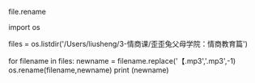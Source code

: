 file.rename

>>>
import os

files = os.listdir('/Users/liusheng/3-情商课/歪歪兔父母学院：情商教育篇')

for filename in files:
    newname = filename.replace('【.mp3','.mp3',-1)
    os.rename(filename,newname)
    print (newname)
